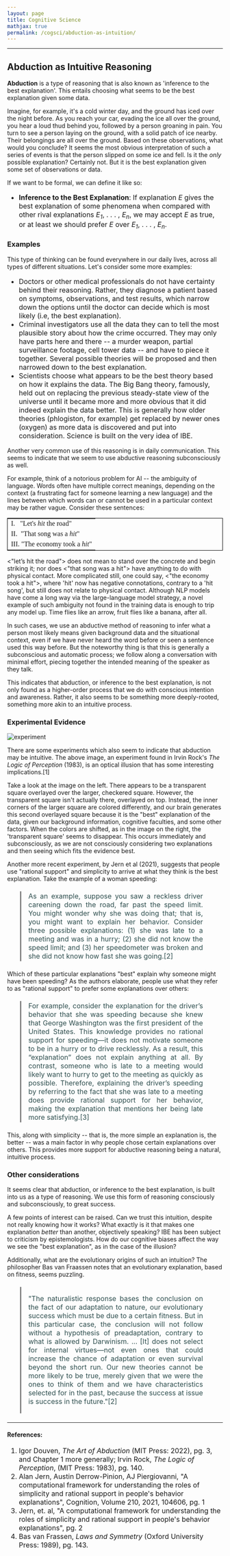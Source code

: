 ```yaml
---
layout: page
title: Cognitive Science
mathjax: true
permalink: /cogsci/abduction-as-intuition/
---
```


---

<style>
    blockquote{
    margin: 1.3em 1.9em;
    border-left-style: solid;
    border-left-width: medium;
    border-left-color: gray;
    padding: 0.1em 1em;
    text-align: justify;
    font-size: 16px;
    color: darkslategray;
  }
</style>

## Abduction as Intuitive Reasoning
**Abduction** is a type of reasoning that is also known as 'inference to the best explanation'. This entails choosing what seems to be the best explanation given some data.

Imagine, for example, it's a cold winter day, and the ground has iced over the night before. As you reach your car, evading the ice all over the ground, you hear a loud thud behind you, followed by a person groaning in pain. You turn to see a person laying on the ground, with a solid patch of ice nearby. Their belongings are all over the ground. Based on these observations, what would you conclude? 
It seems the most obvious interpretation of such a series of events is that the person slipped on some ice and fell. Is it the *only* possible explanation? Certainly not. But it is the best explanation given some set of observations or data.

If we want to be formal, we can define it like so:

<p class="has-text-align-justify" style="font-size:16px">
  <ul style="font-size:16px">
    <li> <b>Inference to the Best Explanation</b>: If explanation <i>E</i> gives the best explanation of some phenomena when compared with other rival explanations <i>E<sub>1</sub></i>, . . . , <i>E<sub>n</sub></i>, we may accept <i>E</i> as true, or at least we should prefer <i>E</i> over <i>E<sub>1</sub></i>, . . . , <i>E<sub>n</sub></i>. </li>
  </ul>
</p>


### Examples
This type of thinking can be found everywhere in our daily lives, across all types of different situations. Let's consider some more examples:

<p class="has-text-align-justify" style="font-size:16px">
  <ul style="font-size:16px">
  <li> Doctors or other medical professionals do not have certainty behind their reasoning. Rather, they diagnose a patient based on symptoms, observations, and test results, which narrow down the options until the doctor can decide which is most likely (i.e, the best explanation).</li>
  <li> Criminal investigators use all the data they can to tell the most plausible story about how the crime occurred. They may only have parts here and there -- a murder weapon, partial surveillance footage, cell tower data -- and have to piece it together. Several possible theories will be proposed and then narrowed down to the best explanation. </li>
 <li> Scientists choose what appears to be the best theory based on how it explains the data. The Big Bang theory, famously, held out on replacing the previous steady-state view of the universe until it became more and more obvious that it did indeed explain the data better. This is generally how older theories (phlogiston, for example) get replaced by newer ones (oxygen) as more data is discovered and put into consideration. Science is built on the very idea of IBE. </li>
  </ul>
</p>

Another very common use of this reasoning is in daily communication. This seems to indicate that we seem to use abductive reasoning subconsciously as well. 

For example, think of a notorious problem for AI -- the ambiguity of language. Words often have multiple correct meanings, depending on the context (a frustrating fact for someone learning a new language) and the lines between which words can or cannot be used in a particular context may be rather vague. Consider these sentences:

<table style="border:1px solid black; margin-left:auto; margin-right:auto; font-family:serif">
  <tr>
    <td>I. &nbsp;&nbsp;"Let's <i>hit</i> the road"</td>
  </tr>
  <tr>
    <td>II. &nbsp;"That song was a <i>hit</i>"</td>
  </tr>
  <tr>
    <td>III. "The economy took a <i>hit</i>"</td>
  </tr>
</table>
  
<$\text{"let's hit the road"}$> does not mean to stand over the concrete and begin striking it; nor does <$\text{"that song was a hit"}$> have anything to do with physical contact. More complicated still, one could say, <$\text{"the economy took a hit"}$>, where 'hit' now has negative connotations, contrary to a 'hit song', but still does not relate to physical contact. Although NLP models have come a long way via the large-language model strategy, a novel example of such ambiguity not found in the training data is enough to trip any model up. Time flies like an arrow, fruit flies like a banana, after all.

In such cases, we use an abductive method of reasoning to infer what a person most likely means given background data and the situational context, even if we have never heard the word before or seen a sentence used this way before. But the noteworthy thing is that this is generally a subconscious and automatic process; we follow along a conversation with minimal effort, piecing together the intended meaning of the speaker as they talk. 

This indicates that abduction, or inference to the best explanation, is not only found as a higher-order process that we do with conscious intention and awareness. Rather, it also seems to be something more deeply-rooted, something more akin to an intuitive process.

### Experimental Evidence

![experiment](/images/abduction.png "Experiment")

There are some experiments which also seem to indicate that abduction may be intuitive. The above image, an experiment found in Irvin Rock's _The Logic of Perception_ (1983), is an optical illusion that has some interesting implications.[1]

Take a look at the image on the left. There appears to be a transparent square overlayed over the larger, checkered square. However, the transparent square isn't actually there, overlayed on top. Instead, the inner corners of the larger square are colored differently, and our brain generates this second overlayed square because it is the "best" explanation of the data, given our background information, cognitive faculties, and some other factors. When the colors are shifted, as in the image on the right, the 'transparent square' seems to disappear. This occurs immediately and subconsciously, as we are not consciously considering two explanations and then seeing which fits the evidence best. 

Another more recent experiment, by Jern et al (2021), suggests that people use "rational support" and simplicity to arrive at what they think is the best explanation. Take the example of a woman speeding:

<blockquote>
    As an example, suppose you saw a reckless driver careening down the
road, far past the speed limit. You might wonder why she was doing that;
that is, you might want to explain her behavior. Consider three possible
explanations: (1) she was late to a meeting and was in a hurry; (2) she
did not know the speed limit; and (3) her speedometer was broken and
she did not know how fast she was going.[2]
</blockquote>

Which of these particular explanations "best" explain why someone might have been speeding? As the authors elaborate, people use what they refer to as "rational support" to prefer some explanations over others:

<blockquote>
    For example, consider the explanation for the driver’s behavior
that she was speeding because she knew that George Washington was
the first president of the United States. This knowledge provides no
rational support for speeding—it does not motivate someone to be in a
hurry or to drive recklessly. As a result, this “explanation” does not
explain anything at all. By contrast, someone who is late to a meeting
would likely want to hurry to get to the meeting as quickly as possible.
Therefore, explaining the driver’s speeding by referring to the fact that
she was late to a meeting does provide rational support for her behavior,
making the explanation that mentions her being late more satisfying.[3]
</blockquote>

This, along with simplicity -- that is, the more simple an explanation is, the better -- was a main factor in why people chose certain explanations over others. This provides more support for abductive reasoning being a natural, intuitive process.

### Other considerations
It seems clear that abduction, or inference to the best explanation, is built into us as a type of reasoning. We use this form of reasoning consciously and subconsciously, to great success. 

A few points of interest can be raised. Can we trust this intuition, despite not really knowing how it works? What exactly is it that makes one explanation *better* than another, objectively speaking? IBE has been subject to criticism by epistemologists. How do our cognitive biases affect the way we see the "best explanation", as in the case of the illusion?

Additionally, what are the evolutionary origins of such an intuition? The philosopher Bas van Fraassen notes that an evolutionary explanation, based on fitness, seems puzzling. 

<blockquote>
<p class="has-text-align-justify">"The naturalistic response bases the conclusion on the fact of our adaptation to nature, our evolutionary success which must be due to a certain fitness. But in this particular case, the conclusion will not follow without a hypothesis of preadaptation, contrary to what is allowed by Darwinism. ... [It] does not select for internal virtues—not even ones that could increase the chance of adaptation or even survival beyond the short run. Our new theories cannot be more likely to be true, merely given that we were the ones to think of them and we have characteristics selected for in the past, because the success at issue is success in the future."[2]</p>
</blockquote>

---

#### References:

<p class="has-text-align-justify" style="font-size:16px">
  <ol style="font-size:16px">
    <li> Igor Douven, <i>The Art of Abduction</i> (MIT Press: 2022), pg. 3, and Chapter 1 more generally; Irvin Rock, <i>The Logic of Perception</i>, (MIT Press: 1983), pg. 140. </li>
    <li> Alan Jern, Austin Derrow-Pinion, AJ Piergiovanni, "A computational framework for understanding the roles of simplicity and rational support in people's behavior explanations", Cognition, Volume 210, 2021, 104606, pg. 1 </li>
    <li> Jern, et. al, "A computational framework for understanding the roles of simplicity and rational support in people's behavior explanations", pg. 2 </li>
    <li> Bas van Frassen, <i>Laws and Symmetry</i> (Oxford University Press: 1989), pg. 143. </li>
